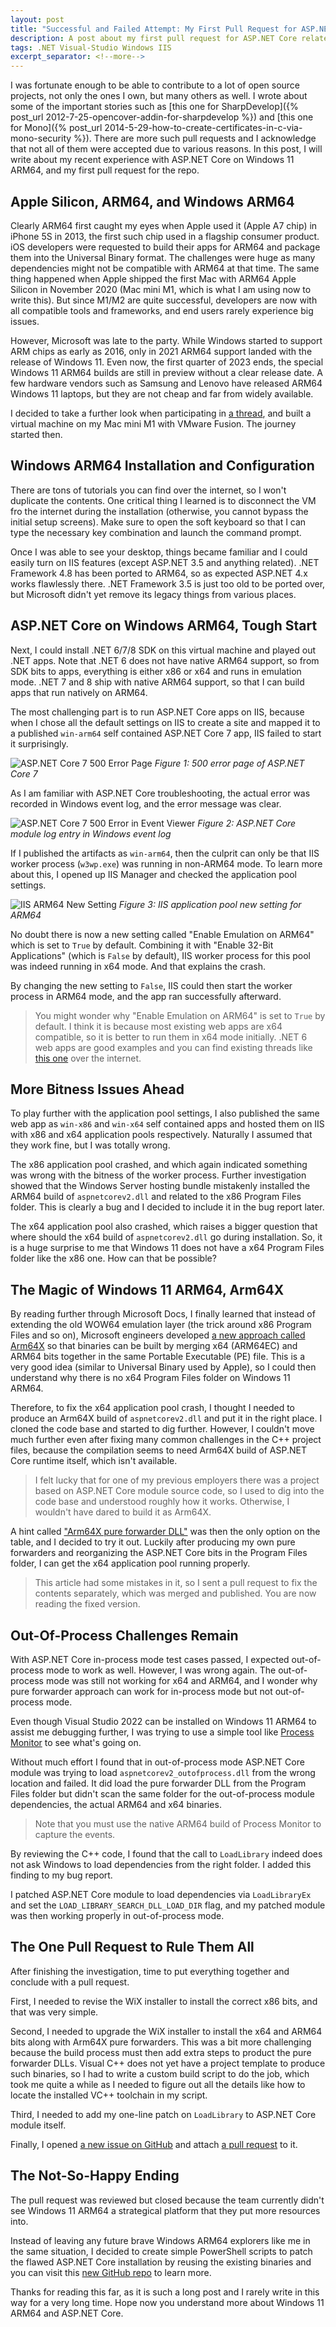```yaml
---
layout: post
title: "Successful and Failed Attempt: My First Pull Request for ASP.NET Core"
description: A post about my first pull request for ASP.NET Core related to Windows 11 ARM64 and the roller coaster experience.
tags: .NET Visual-Studio Windows IIS
excerpt_separator: <!--more-->
---
```


I was fortunate enough to be able to contribute to a lot of open source projects, not only the ones I own, but many others as well. I wrote about some of the important stories such as [this one for SharpDevelop]({% post_url 2012-7-25-opencover-addin-for-sharpdevelop %}) and [this one for Mono]({% post_url 2014-5-29-how-to-create-certificates-in-c-via-mono-security %}). There are more such pull requests and I acknowledge that not all of them were accepted due to various reasons. In this post, I will write about my recent experience with ASP.NET Core on Windows 11 ARM64, and my first pull request for the repo.

## Apple Silicon, ARM64, and Windows ARM64

Clearly ARM64 first caught my eyes when Apple used it (Apple A7 chip) in iPhone 5S in 2013, the first such chip used in a flagship consumer product. iOS developers were requested to build their apps for ARM64 and package them into the Universal Binary format. The challenges were huge as many dependencies might not be compatible with ARM64 at that time. The same thing happened when Apple shipped the first Mac with ARM64 Apple Silicon in November 2020 (Mac mini M1, which is what I am using now to write this). But since M1/M2 are quite successful, developers are now with all compatible tools and frameworks, and end users rarely experience big issues.

However, Microsoft was late to the party. While Windows started to support ARM chips as early as 2016, only in 2021 ARM64 support landed with the release of Windows 11. Even now, the first quarter of 2023 ends, the special Windows 11 ARM64 builds are still in preview without a clear release date. A few hardware vendors such as Samsung and Lenovo have released ARM64 Windows 11 laptops, but they are not cheap and far from widely available.

I decided to take a further look when participating in [a thread](https://learn.microsoft.com/answers/questions/1183655/unable-to-run-net-4-8-apps-on-iis-using-arm-proces), and built a virtual machine on my Mac mini M1 with VMware Fusion. The journey started then.

## Windows ARM64 Installation and Configuration

There are tons of tutorials you can find over the internet, so I won't duplicate the contents. One critical thing I learned is to disconnect the VM fro the internet during the installation (otherwise, you cannot bypass the initial setup screens). Make sure to open the soft keyboard so that I can type the necessary key combination and launch the command prompt.

Once I was able to see your desktop, things became familiar and I could easily turn on IIS features (except ASP.NET 3.5 and anything related). .NET Framework 4.8 has been ported to ARM64, so as expected ASP.NET 4.x works flawlessly there. .NET Framework 3.5 is just too old to be ported over, but Microsoft didn't yet remove its legacy things from various places.

## ASP.NET Core on Windows ARM64, Tough Start

Next, I could install .NET 6/7/8 SDK on this virtual machine and played out .NET apps. Note that .NET 6 does not have native ARM64 support, so from SDK bits to apps, everything is either x86 or x64 and runs in emulation mode. .NET 7 and 8 ship with native ARM64 support, so that I can build apps that run natively on ARM64.

The most challenging part is to run ASP.NET Core apps on IIS, because when I chose all the default settings on IIS to create a site and mapped it to a published `win-arm64` self contained ASP.NET Core 7 app, IIS failed to start it surprisingly.

![ASP.NET Core 7 500 Error Page](/images/aspnetcore7-iis-500.png)
_Figure 1: 500 error page of ASP.NET Core 7_

As I am familiar with ASP.NET Core troubleshooting, the actual error was recorded in Windows event log, and the error message was clear.

![ASP.NET Core 7 500 Error in Event Viewer](/images/aspnetcore7-iis-500-2.png)
_Figure 2: ASP.NET Core module log entry in Windows event log_

If I published the artifacts as `win-arm64`, then the culprit can only be that IIS worker process (`w3wp.exe`) was running in non-ARM64 mode. To learn more about this, I opened up IIS Manager and checked the application pool settings.

![IIS ARM64 New Setting](/images/iis-arm64-setting.png)
_Figure 3: IIS application pool new setting for ARM64_

No doubt there is now a new setting called "Enable Emulation on ARM64" which is set to `True` by default. Combining it with "Enable 32-Bit Applications" (which is `False` by default), IIS worker process for this pool was indeed running in x64 mode. And that explains the crash.

By changing the new setting to `False`, IIS could then start the worker process in ARM64 mode, and the app ran successfully afterward.

> You might wonder why "Enable Emulation on ARM64" is set to `True` by default. I think it is because most existing web apps are x64 compatible, so it is better to run them in x64 mode initially. .NET 6 web apps are good examples and you can find existing threads like [this one](https://stackoverflow.com/questions/71317484/asp-net-core-6-app-fails-to-start-up-on-iis-in-windows-11-arm-os) over the internet.

## More Bitness Issues Ahead

To play further with the application pool settings, I also published the same web app as `win-x86` and `win-x64` self contained apps and hosted them on IIS with x86 and x64 application pools respectively. Naturally I assumed that they work fine, but I was totally wrong.

The x86 application pool crashed, and which again indicated something was wrong with the bitness of the worker process. Further investigation showed that the Windows Server hosting bundle mistakenly installed the ARM64 build of `aspnetcorev2.dll` and related to the x86 Program Files folder. This is clearly a bug and I decided to include it in the bug report later.

The x64 application pool also crashed, which raises a bigger question that where should the x64 build of `aspnetcorev2.dll` go during installation. So, it is a huge surprise to me that Windows 11 does not have a x64 Program Files folder like the x86 one. How can that be possible?

## The Magic of Windows 11 ARM64, Arm64X

By reading further through Microsoft Docs, I finally learned that instead of extending the old WOW64 emulation layer (the trick around x86 Program Files and so on), Microsoft engineers developed [a new approach called Arm64X](https://learn.microsoft.com/en-us/windows/arm/arm64x-pe) so that binaries can be built by merging x64 (ARM64EC) and ARM64 bits together in the same Portable Executable (PE) file. This is a very good idea (similar to Universal Binary used by Apple), so I could then understand why there is no x64 Program Files folder on Windows 11 ARM64.

Therefore, to fix the x64 application pool crash, I thought I needed to produce an Arm64X build of `aspnetcorev2.dll` and put it in the right place. I cloned the code base and started to dig further. However, I couldn't move much further even after fixing many common challenges in the C++ project files, because the compilation seems to need Arm64X build of ASP.NET Core runtime itself, which isn't available.

> I felt lucky that for one of my previous employers there was a project based on ASP.NET Core module source code, so I used to dig into the code base and understood roughly how it works. Otherwise, I wouldn't have dared to build it as Arm64X.

A hint called ["Arm64X pure forwarder DLL"](https://learn.microsoft.com/en-us/windows/arm/arm64x-build) was then the only option on the table, and I decided to try it out. Luckily after producing my own pure forwarders and reorganizing the ASP.NET Core bits in the Program Files folder, I can get the x64 application pool running properly.

> This article had some mistakes in it, so I sent a pull request to fix the contents separately, which was merged and published. You are now reading the fixed version.

## Out-Of-Process Challenges Remain

With ASP.NET Core in-process mode test cases passed, I expected out-of-process mode to work as well. However, I was wrong again. The out-of-process mode was still not working for x64 and ARM64, and I wonder why pure forwarder approach can work for in-process mode but not out-of-process mode.

Even though Visual Studio 2022 can be installed on Windows 11 ARM64 to assist me debugging further, I was trying to use a simple tool like [Process Monitor](https://docs.microsoft.com/sysinternals/downloads/procmon) to see what's going on.

Without much effort I found that in out-of-process mode ASP.NET Core module was trying to load `aspnetcorev2_outofprocess.dll` from the wrong location and failed. It did load the pure forwarder DLL from the Program Files folder but didn't scan the same folder for the out-of-process module dependencies, the actual ARM64 and x64 binaries.

> Note that you must use the native ARM64 build of Process Monitor to capture the events.

By reviewing the C++ code, I found that the call to `LoadLibrary` indeed does not ask Windows to load dependencies from the right folder. I added this finding to my bug report.

I patched ASP.NET Core module to load dependencies via `LoadLibraryEx` and set the `LOAD_LIBRARY_SEARCH_DLL_LOAD_DIR` flag, and my patched module was then working properly in out-of-process mode.

## The One Pull Request to Rule Them All

After finishing the investigation, time to put everything together and conclude with a pull request.

First, I needed to revise the WiX installer to install the correct x86 bits, and that was very simple.

Second, I needed to upgrade the WiX installer to install the x64 and ARM64 bits along with Arm64X pure forwarders. This was a bit more challenging because the build process must then add extra steps to product the pure forwarder DLLs. Visual C++ does not yet have a project template to produce such binaries, so I had to write a custom build script to do the job, which took me quite a while as I needed to figure out all the details like how to locate the installed VC++ toolchain in my script.

Third, I needed to add my one-line patch on `LoadLibrary` to ASP.NET Core module itself.

Finally, I opened [a new issue on GitHub](https://github.com/dotnet/aspnetcore/issues/47115) and attach [a pull request](https://github.com/dotnet/aspnetcore/pull/47290) to it.

## The Not-So-Happy Ending

The pull request was reviewed but closed because the team currently didn't see Windows 11 ARM64 a strategical platform that they put more resources into.

Instead of leaving any future brave Windows ARM64 explorers like me in the same situation, I decided to create simple PowerShell scripts to patch the flawed ASP.NET Core installation by reusing the existing binaries and you can visit this [new GitHub repo](https://github.com/lextm/ancm-arm64) to learn more.

Thanks for reading this far, as it is such a long post and I rarely write in this way for a very long time. Hope now you understand more about Windows 11 ARM64 and ASP.NET Core.
